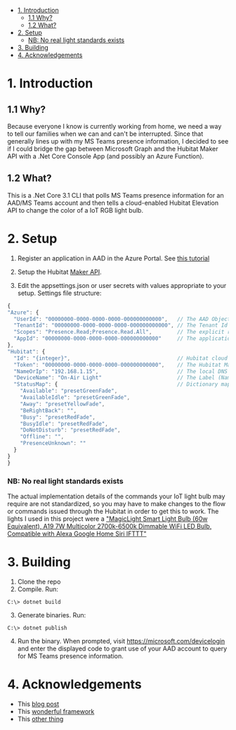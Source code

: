 - [1. Introduction](#1-introduction)
  - [1.1 Why?](#11-why)
  - [1.2 What?](#12-what)
- [2. Setup](#2-setup)
    - [NB: No real light standards exists](#nb-no-real-light-standards-exists)
- [3. Building](#3-building)
- [4. Acknowledgements](#4-acknowledgements)

# 1. Introduction

## 1.1 Why?

Because everyone I know is currently working from home, we need a way to tell our families when we can 
and can't be interrupted. Since that generally lines up with my MS Teams presence information, I decided 
to see if I could bridge the gap between Microsoft Graph and the Hubitat Maker API with a .Net Core 
Console App (and possibly an Azure Function).

## 1.2 What?

This is a .Net Core 3.1 CLI that polls MS Teams presence information for an AAD/MS Teams account and then 
tells a cloud-enabled Hubitat Elevation API to change the color of a IoT RGB light bulb.

# 2. Setup

1. Register an application in AAD in the Azure Portal.  See [this tutorial](https://docs.microsoft.com/en-us/graph/tutorials/dotnet-core?tutorial-step=2)

2. Setup the Hubitat [Maker API](https://docs.hubitat.com/index.php?title=Maker_API).

3. Edit the appsettings.json or user secrets with values appropriate to your setup. Settings file structure:
  ````javascript
{
  "Azure": {
    "UserId": "00000000-0000-0000-0000-000000000000",   // The AAD Object Id of the user you want presence information for.
    "TenantId": "00000000-0000-0000-0000-000000000000", // The Tenant Id of the AAD organization you want to query.
    "Scopes": "Presence.Read;Presence.Read.All",        // The explicit rights your AAD app registration will use to query for presence information.
    "AppId": "00000000-0000-0000-0000-000000000000"     // The application or client Id of the AAD app registration.
  },
  "Hubitat": {
    "Id": "{integer}",                                  // Hubitat cloud id (only if not using a local network address)
    "Token": "00000000-0000-0000-0000-000000000000",    // The Hubitat Maker API access token 
    "NameOrIp": "192.168.1.15",                         // The local DNS name or IP address of your Hubitat.
    "DeviceName": "On-Air Light"                        // The Label (Name) of the Hubitat device you want to send command to.
    "StatusMap": {                                      // Dictionary mapping MS Teams presence values to commands to send to the IoT light.
      "Available": "presetGreenFade",
      "AvailableIdle": "presetGreenFade",
      "Away": "presetYellowFade",
      "BeRightBack": "",
      "Busy": "presetRedFade",
      "BusyIdle": "presetRedFade",
      "DoNotDisturb": "presetRedFade",
      "Offline": "",
      "PresenceUnknown": ""
    }
  }
}
  ````

### NB: No real light standards exists

The actual implementation details of the commands your IoT light bulb may require are not standardized, so you may have to make changes to the flow or commands issued through the Hubitat in order to get this to work.  The lights I used in this project were a ["MagicLight Smart Light Bulb (60w Equivalent), A19 7W Multicolor 2700k-6500k Dimmable WiFi LED Bulb, Compatible with Alexa Google Home Siri IFTTT"](https://www.newegg.com/magiclight-mlight-wf-7w-3p-wifi/p/35B-0065-00010?Item=9SIAJ09AFU1364)

# 3. Building

1. Clone the repo
2. Compile. Run:
  ````console
C:\> dotnet build
  ````
3. Generate binaries. Run:
  ````console
C:\> dotnet publish
  ````
4. Run the binary.  When prompted, visit https://microsoft.com/devicelogin and enter the displayed code to grant use of your AAD account to query for MS Teams presence information.

# 4. Acknowledgements
- This [blog post](https://developer.microsoft.com/en-us/graph/blogs/microsoft-graph-presence-apis-are-now-available-in-public-preview/?WT.mc_id=-blog-scottha)
- This [wonderful framework](https://github.com/CamSoper/puppet)
- This [other thing](https://github.com/isaacrlevin/PresenceLight)